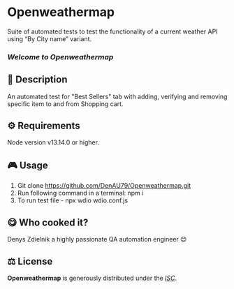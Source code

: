# Openweathermap

Suite of automated tests to test the functionality of a current weather API using “By City name” variant.

### _Welcome to Openweathermap_

## 📄 Description

An automated test for "Best Sellers" tab with adding, verifying and removing specific item to and from Shopping cart.

## ⚙️ Requirements

Node version v13.14.0 or higher.


## 🎮 Usage

1. Git clone https://github.com/DenAU79/Openweathermap.git
2. Run following command in a terminal: npm i
3. To run test file - npx wdio wdio.conf.js

## 😋 Who cooked it?

Denys Zdielnik a highly passionate QA automation engineer 😊

## ⚖️ License

**Openweathermap** is generously distributed under the _[ISC](https://opensource.org/licenses/ISC)_.
